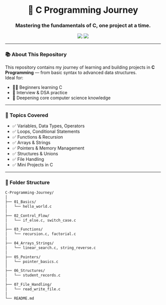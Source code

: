 <h1 align="center">🔧 C Programming Journey</h1>
<h3 align="center">Mastering the fundamentals of C, one project at a time.</h3>

<p align="center">
  <img src="https://img.shields.io/badge/Language-C-blue.svg?style=for-the-badge&logo=c&logoColor=white" />
  <img src="https://img.shields.io/badge/Status-Active-brightgreen.svg?style=for-the-badge" />
</p>

---

### 📚 About This Repository

This repository contains my journey of learning and building projects in **C Programming** — from basic syntax to advanced data structures.  
Ideal for:
- 👨‍💻 Beginners learning C
- 🚀 Interview & DSA practice
- 🧠 Deepening core computer science knowledge

---

### 🧠 Topics Covered

- ✅ Variables, Data Types, Operators
- ✅ Loops, Conditional Statements
- ✅ Functions & Recursion
- ✅ Arrays & Strings
- ✅ Pointers & Memory Management
- ✅ Structures & Unions
- ✅ File Handling
- ✅ Mini Projects in C

---

### 📂 Folder Structure

```bash
C-Programming-Journey/
│
├── 01_Basics/
│   └── hello_world.c
│
├── 02_Control_Flow/
│   └── if_else.c, switch_case.c
│
├── 03_Functions/
│   └── recursion.c, factorial.c
│
├── 04_Arrays_Strings/
│   └── linear_search.c, string_reverse.c
│
├── 05_Pointers/
│   └── pointer_basics.c
│
├── 06_Structures/
│   └── student_records.c
│
├── 07_File_Handling/
│   └── read_write_file.c
│
└── README.md
